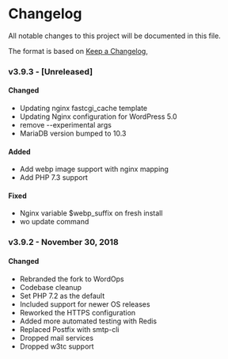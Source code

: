 # Changelog

All notable changes to this project will be documented in this file.

The format is based on [Keep a Changelog](https://keepachangelog.com/en/1.0.0/),

### v3.9.3 - [Unreleased]

#### Changed

- Updating nginx fastcgi_cache template
- Updating Nginx configuration for WordPress 5.0
- remove --experimental args
- MariaDB version bumped to 10.3

#### Added

- Add webp image support with nginx mapping
- Add PHP 7.3 support

#### Fixed

- Nginx variable $webp_suffix on fresh install
- wo update command

### v3.9.2 - November 30, 2018

#### Changed

- Rebranded the fork to WordOps
- Codebase cleanup
- Set PHP 7.2 as the default
- Included support for newer OS releases
- Reworked the HTTPS configuration
- Added more automated testing with Redis
- Replaced Postfix with smtp-cli
- Dropped mail services
- Dropped w3tc support